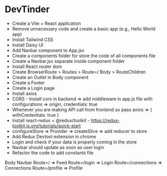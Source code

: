 # DevTinder

- Create a Vite + React application
- Remove unnecessary code and create a basic app (e.g., Hello World app)
- Install Tailwind CSS
- Install Daisy UI
- Add Navbar component to App.jsx
- Create a components folder for store the code of all components file
- Create a Navbar.jsx separate inside component folder 
- Install React router dom
- Create BrowserRoute > Routes > Route=/ Body > RouteChildren
- Create an Outlet in Body component
- Create a Footer
- Create a Login page
- Install axios
- CORS - Install cors in backend => add middleware in app.js file with configurations => origin, credentials: true
- Whenever you are making API call from frontend so pass axios => { withCredentials: true }
- Install react-redux + @redux/toolkit - https://redux-toolkit.js.org/tutorials/quick-start
- configureStore => Provider => createSlice => add reducer to store
- Add Redux Devtool extension in chrome
- Login and check if your data is properly coming in the store
- Navbar should update as soon as user login
- Refactor the code to add constants file



Body
    Navbar
    Route=/ => Feed
    Route=/login => Login
    Route=/connections => Connections
    Route=/profile => Profile


